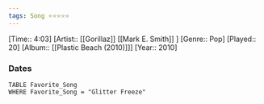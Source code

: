 ```yaml
---
tags: Song ⭐⭐⭐⭐⭐ 
---
```

[Time:: 4:03]
[Artist:: [[Gorillaz]] [[Mark E. Smith]] ]
[Genre:: Pop]
[Played:: 20]
[Album:: [[Plastic Beach (2010)]]]
[Year:: 2010]
### Dates
````dataview
TABLE Favorite_Song
WHERE Favorite_Song = "Glitter Freeze"
````